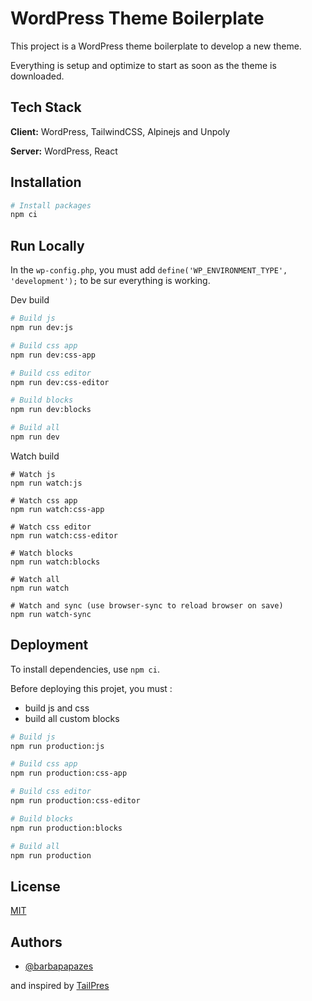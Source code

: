 # WordPress Theme Boilerplate

This project is a WordPress theme boilerplate to develop a new theme.

Everything is setup and optimize to start as soon as the theme is downloaded.

## Tech Stack

**Client:** WordPress, TailwindCSS, Alpinejs and Unpoly

**Server:** WordPress, React

## Installation

```bash
# Install packages
npm ci
```

## Run Locally

In the `wp-config.php`, you must add `define('WP_ENVIRONMENT_TYPE', 'development');` to be sur everything is working.

Dev build

```bash
# Build js
npm run dev:js

# Build css app
npm run dev:css-app

# Build css editor
npm run dev:css-editor

# Build blocks
npm run dev:blocks

# Build all
npm run dev
```

Watch build

```bach
# Watch js
npm run watch:js

# Watch css app
npm run watch:css-app

# Watch css editor
npm run watch:css-editor

# Watch blocks
npm run watch:blocks

# Watch all
npm run watch

# Watch and sync (use browser-sync to reload browser on save)
npm run watch-sync
```

## Deployment

To install dependencies, use `npm ci`.

Before deploying this projet, you must :

- build js and css
- build all custom blocks

```bash
# Build js
npm run production:js

# Build css app
npm run production:css-app

# Build css editor
npm run production:css-editor

# Build blocks
npm run production:blocks

# Build all
npm run production
```

## License

[MIT](https://choosealicense.com/licenses/mit/)

## Authors

- [@barbapapazes](https://www.github.com/barbapapazes)

and inspired by [TailPres](https://tailpres.io)
